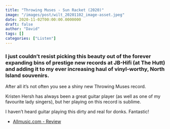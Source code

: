 ```yaml
---
title: "Throwing Muses - Sun Racket (2020)"
image: "/images/post/wilt_20201102_image-asset.jpeg"
date: 2020-11-02T00:00:00.0000000
draft: false
author: "David"
tags: []
categories: ["Listen"]
---
```

### I just couldn’t resist picking this beauty out of the forever expanding bins of prestige new records at JB-Hifi (at The Hutt) and adding it to my ever increasing haul of vinyl-worthy, North Island souvenirs. 

 After all it’s not often you see a shiny new Throwing Muses record.

 Kristen Hersh has always been a great guitar player (as well as one of my favourite lady singers), but her playing on this record is sublime. 

 I haven’t heard guitar playing this dirty and real for donks. Fantastic!

-  [Allmusic.com - Review](https://www.allmusic.com/album/sun-racket-mw0003362991)